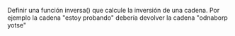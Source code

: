 Definir una función inversa() que calcule la inversión de una cadena. Por ejemplo la cadena "estoy probando" debería devolver la cadena "odnaborp yotse"